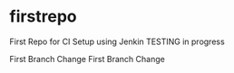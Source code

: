 # firstrepo

First Repo for CI Setup using Jenkin
TESTING in progress

First Branch Change
First Branch Change